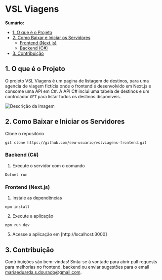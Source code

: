 # VSL Viagens 

**Sumário:**

- [1. O que é o Projeto](#1-o-que-é-o-projeto)
- [2. Como Baixar e Iniciar os Servidores](#2-como-baixar-e-iniciar-os-servidores)
  - [Frontend (Next.js)](#frontend-nextjs)
  - [Backend (C#)](#backend-c)
- [3. Contribuição](#3-contribuição)

## 1. O que é o Projeto

O projeto VSL Viagens é um pagina de listagem de destinos, para uma agencia de viagem fictícia onde o frontend é desenvolvido em Next.js e consome uma API em C#. 
A API C# inclui uma tabela de destinos e um controlador `GET` para listar todos os destinos disponíveis.

![Descrição da Imagem](gif/visualizacao.gif)


## 2. Como Baixar e Iniciar os Servidores 

Clone o repositório
  ```
git clone https://github.com/seu-usuario/vslviagens-frontend.git
```

### Backend (C#)
1. Execute o servidor com o comando
  ```
Dotnet run
```

### Frontend (Next.js)
1. Instale as dependências
  ```
npm install
```
2. Execute a aplicação
  ```
npm run dev
```   
5. Acesse a aplicação em [http://localhost:3000]

## 3. Contribuição

Contribuições são bem-vindas! Sinta-se à vontade para abrir pull requests para melhorias no frontend, backend ou enviar sugestões para o email mariaeduarda.s.dourado@gmail.com.


